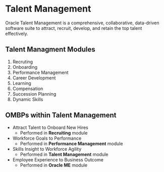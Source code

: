 # Talent Management

Oracle Talent Management is a comprehensive, collaborative, data-driven software suite to attract, recruit, develop, and retain the top talent effectively.

## Talent Managment Modules

1. Recruting
2. Onboarding
3. Performance Management
4. Career Development
5. Learning
6. Compensation
7. Succession Planning
8. Dynamic Skills

## OMBPs within Talent Management

- Attract Talent to Onboard New Hires
    - Performed in **Recruiting** module
 - Workforce Goals to Performance
    - Performed in **Performance Management** module
- Skills Insight to Workforce Agility
    - Performed in **Talent Management** module
- Employee Experience to Business Outcome
    - Performed in **Oracle ME** module
